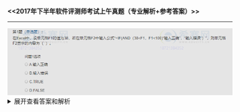**<<2017年下半年软件评测师考试上午真题（专业解析+参考答案）>>**

------
<img src="https://github.com/zytop/-/raw/master/pics/1.png" />
<details>
<summary>展开查看答案和解析</summary>
<pre><code>
答案：B
解析：F1的值为38，不满足if条件，取表达式中最后一项，所以为输入错误。
</code></pre>
</details>
